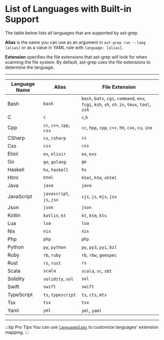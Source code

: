 # List of Languages with Built-in Support

The table below lists all languages that are supported by ast-grep.

**Alias** is the name you can use as an argument in `ast-grep run --lang [alias]` or as a value in YAML rule with `language: [alias]`.

**Extension** specifies the file extensions that ast-grep will look for when scanning the file system. By default, ast-grep uses the file extensions to determine the language.

----

| Language Name | Alias | File Extension |
|---|---|---|
|Bash | `bash` | `bash`, `bats`, `cgi`, `command`, `env`, `fcgi`, `ksh`, `sh`, `sh.in`, `tmux`, `tool`, `zsh` |
|C | `c` | `c`,`h`|
|Cpp | `cc`, `c++`, `cpp`, `cxx` | `cc`, `hpp`, `cpp`, `c++`, `hh`, `cxx`, `cu`, `ino`|
|CSharp | `cs`, `csharp` | `cs`|
|Css | `css` | `css`|
|Elixir | `ex`, `elixir` | `ex`, `exs`|
|Go | `go`, `golang` | `go`|
|Haskell | `hs`, `haskell` | `hs`|
|Html | `html` | `html`, `htm`, `xhtml`|
|Java | `java` | `java`|
|JavaScript | `javascript`, `js`, `jsx` | `cjs`, `js`, `mjs`, `jsx`|
|Json | `json` | `json` |
|Kotlin | `kotlin`, `kt` | `kt`, `ktm`, `kts`|
|Lua | `lua` | `lua`|
|Nix | `nix` | `nix`|
|Php | `php` | `php` |
|Python | `py`, `python` | `py`, `py3`, `pyi`, `bzl`|
|Ruby | `rb`, `ruby` | `rb`, `rbw`, `gemspec`|
|Rust | `rs`, `rust` | `rs`|
|Scala | `scala` | `scala`, `sc`, `sbt`|
|Solidity | `solidity`, `sol` | `sol`|
|Swift | `swift` | `swift`|
|TypeScript | `ts`, `typescript` | `ts`, `cts`, `mts`|
|Tsx | `tsx` | `tsx`|
|Yaml | `yml` | `yml`, `yaml`|

----

:::tip Pro Tips
You can use [`languageGlobs`](/reference/sgconfig.html#languageglobs) to customize languages' extension mapping.
:::